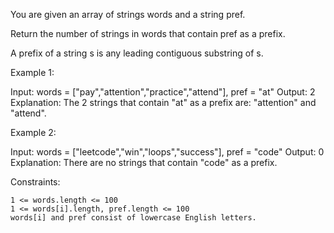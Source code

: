 You are given an array of strings words and a string pref.

Return the number of strings in words that contain pref as a prefix.

A prefix of a string s is any leading contiguous substring of s.

 

Example 1:

Input: words = ["pay","attention","practice","attend"], pref = "at"
Output: 2
Explanation: The 2 strings that contain "at" as a prefix are: "attention" and "attend".

Example 2:

Input: words = ["leetcode","win","loops","success"], pref = "code"
Output: 0
Explanation: There are no strings that contain "code" as a prefix.

 

Constraints:

    1 <= words.length <= 100
    1 <= words[i].length, pref.length <= 100
    words[i] and pref consist of lowercase English letters.

